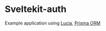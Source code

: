 # Sveltekit-auth

Example application using [Lucia](https://lucia-auth.com), [Prisma ORM](https://www.prisma.io)